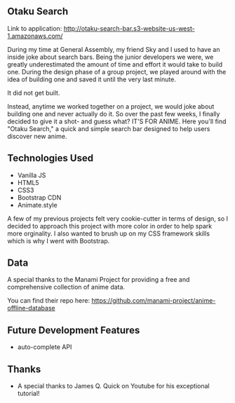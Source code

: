 ## Otaku Search

Link to application: http://otaku-search-bar.s3-website-us-west-1.amazonaws.com/

During my time at General Assembly, my friend Sky and I used to have an inside joke about search bars. Being the junior developers we were, we greatly underestimated the amount of time and effort it would take to build one. During the design phase of a group project, we played around with the idea of building one and saved it until the very last minute. 

It did not get built. 

Instead, anytime we worked together on a project, we would joke about building one and never actually do it. So over the past few weeks, I finally decided to give it a shot- and guess what? IT'S FOR ANIME. Here you'll find "Otaku Search," a quick and simple search bar designed to help users discover new anime.  

## Technologies Used

- Vanilla JS
- HTML5
- CSS3
- Bootstrap CDN 
- Animate.style

A few of my previous projects felt very cookie-cutter in terms of design, so I decided to approach this project with more color in order to help spark more orginality. I also wanted to brush up on my CSS framework skills which is why I went with Bootstrap.

## Data 

A special thanks to the Manami Project for providing a free and comprehensive collection of anime data. 

You can find their repo here: 
https://github.com/manami-project/anime-offline-database

## Future Development Features

- auto-complete API

## Thanks 

- A special thanks to James Q. Quick on Youtube for his exceptional tutorial!





